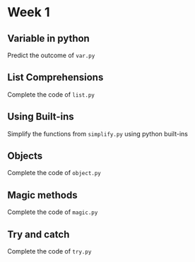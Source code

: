 # Week 1

## Variable in python

Predict the outcome of `var.py`

## List Comprehensions

Complete the code of `list.py`

## Using Built-ins

Simplify the functions from `simplify.py` using python built-ins

## Objects

Complete the code of `object.py`

## Magic methods

Complete the code of `magic.py`

## Try and catch

Complete the code of `try.py`